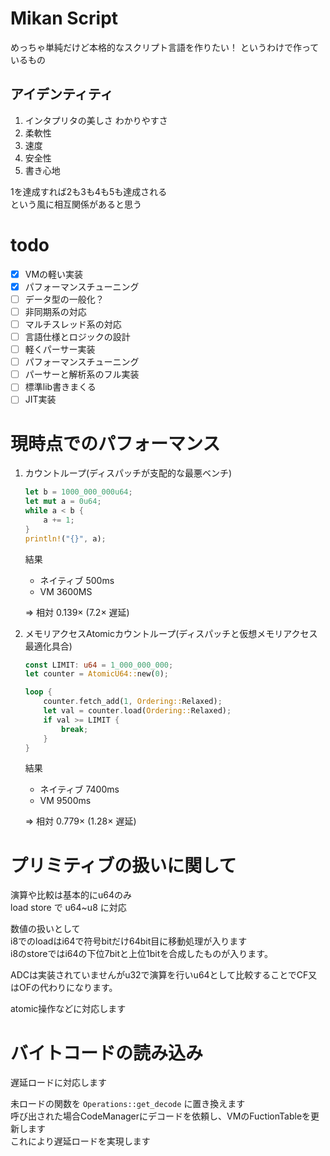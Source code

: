 # Mikan Script
めっちゃ単純だけど本格的なスクリプト言語を作りたい！
というわけで作っているもの

## アイデンティティ
1. インタプリタの美しさ わかりやすさ
2. 柔軟性
3. 速度
4. 安全性
5. 書き心地

1を達成すれば2も3も4も5も達成される  
という風に相互関係があると思う

# todo
- [x] VMの軽い実装
- [x] パフォーマンスチューニング
- [ ] データ型の一般化？
- [ ] 非同期系の対応
- [ ] マルチスレッド系の対応
- [ ] 言語仕様とロジックの設計
- [ ] 軽くパーサー実装
- [ ] パフォーマンスチューニング
- [ ] パーサーと解析系のフル実装
- [ ] 標準lib書きまくる
- [ ] JIT実装
  
# 現時点でのパフォーマンス

1. カウントループ(ディスパッチが支配的な最悪ベンチ)
    ```rust
    let b = 1000_000_000u64;
    let mut a = 0u64;
    while a < b {
        a += 1;
    }
    println!("{}", a);
    ```
    結果
    - ネイティブ 500ms
    - VM 3600MS

    => 相対 0.139× (7.2× 遅延)

2. メモリアクセスAtomicカウントループ(ディスパッチと仮想メモリアクセス最適化具合)
    ```rust
    const LIMIT: u64 = 1_000_000_000;
    let counter = AtomicU64::new(0);

    loop {
        counter.fetch_add(1, Ordering::Relaxed);
        let val = counter.load(Ordering::Relaxed);
        if val >= LIMIT {
            break;
        }
    }
    ```
    結果
    - ネイティブ 7400ms
    - VM 9500ms

    => 相対 0.779× (1.28× 遅延)

# プリミティブの扱いに関して
演算や比較は基本的にu64のみ  
load store で u64~u8 に対応

数値の扱いとして  
i8でのloadはi64で符号bitだけ64bit目に移動処理が入ります  
i8のstoreではi64の下位7bitと上位1bitを合成したものが入ります。  

ADCは実装されていませんがu32で演算を行いu64として比較することでCF又はOFの代わりになります。  

atomic操作などに対応します

# バイトコードの読み込み
遅延ロードに対応します  

未ロードの関数を `Operations::get_decode` に置き換えます  
呼び出された場合CodeManagerにデコードを依頼し、VMのFuctionTableを更新します  
これにより遅延ロードを実現します  


